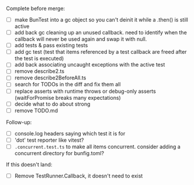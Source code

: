 Complete before merge:

- [ ] make BunTest into a gc object so you can't deinit it while a .then() is still active
- [ ] add back gc cleaning up an unused callback. need to identify when the callback will never be used again and swap it with null.
- [ ] add tests & pass existing tests
- [ ] add gc test (test that items referenced by a test callback are freed after the test is executed)
- [ ] add back associating uncaught exceptions with the active test
- [ ] remove describe2.ts
- [ ] remove describe2BeforeAll.ts
- [ ] search for TODOs in the diff and fix them all
- [ ] replace asserts with runtime throws or debug-only asserts (waitForPromise breaks many expectations)
- [ ] decide what to do about strong
- [ ] remove TODO.md

Follow-up:

- [ ] console.log headers saying which test it is for
- [ ] 'dot' test reporter like vitest?
- [ ] `.concurrent.test.ts` to make all items concurrent. consider adding a concurrent directory for bunfig.toml?

If this doesn't land:

- [ ] Remove TestRunner.Callback, it doesn't need to exist
